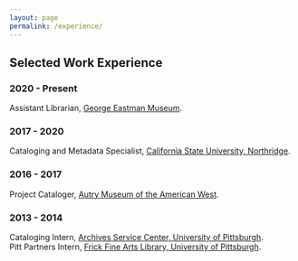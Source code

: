 ```yaml
---
layout: page
permalink: /experience/
---
```

## Selected Work Experience
### 2020 - Present
Assistant Librarian, [George Eastman Museum](https://www.eastman.org/richard-and-ronay-menschel-library).
### 2017 - 2020
Cataloging and Metadata Specialist, [California State University, Northridge](http://library.csun.edu/).
### 2016 - 2017
Project Cataloger, [Autry Museum of the American West](https://theautry.org/research-collections/library-and-archives-autry).
### 2013 - 2014
Cataloging Intern, [Archives Service Center, University of Pittsburgh](http://www.library.pitt.edu/archives-service-center).  
Pitt Partners Intern, [Frick Fine Arts Library, University of Pittsburgh](http://library.pitt.edu/fine-arts).
